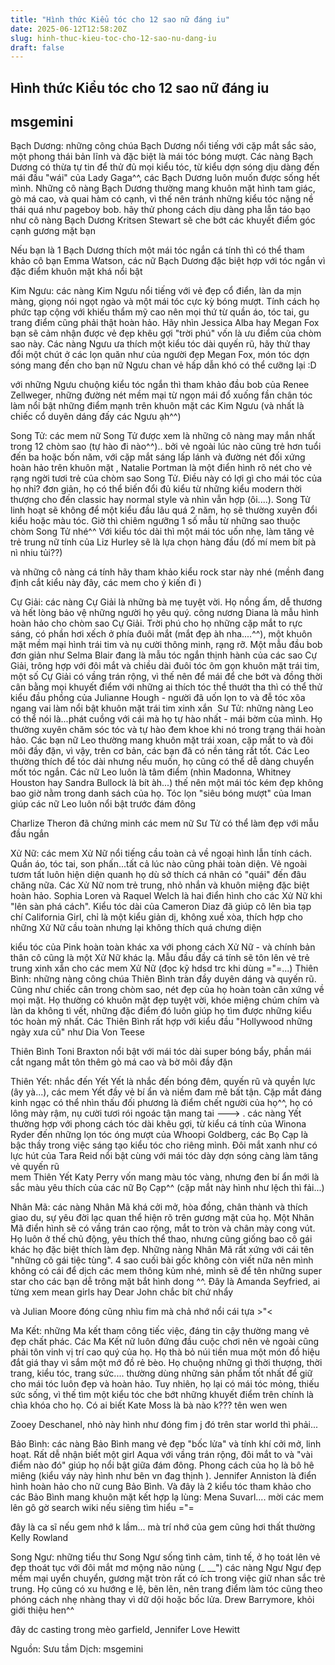 ```yaml
---
title: "Hình thức Kiểu tóc cho 12 sao nữ đáng iu"
date: 2025-06-12T12:58:20Z
slug: hinh-thuc-kieu-toc-cho-12-sao-nu-dang-iu
draft: false
---
```


## Hình thức Kiểu tóc cho 12 sao nữ đáng iu

## msgemini

Bạch Dương: những công chúa Bạch Dương nổi tiếng với cặp mắt sắc sảo, một phong thái bản lĩnh và đặc biệt là mái tóc bóng mượt. Các nàng Bạch Dương có thừa tự tin để thử đủ mọi kiểu tóc, từ kiểu dợn sóng dịu dàng đến mái đầu "wái" của Lady Gaga^^, các Bạch Dương luôn muốn được sống hết mình.
Những cô nàng Bạch Dương thường mang khuôn mặt hình tam giác, gò má cao, và quai hàm có cạnh, vì thế nên tránh những kiểu tóc nặng nề thái quá như pageboy bob. 
hãy thử phong cách dịu dàng pha lẫn táo bạo như cô nàng Bạch Dương Kritsen Stewart sẽ che bớt các khuyết điểm góc cạnh gương mặt bạn
  

Nếu bạn là 1 Bạch Dương thích một mái tóc ngắn cá tính thì có thể tham khảo cô bạn Emma Watson, các nữ Bạch Dương đặc biệt hợp với tóc ngắn vì đặc điểm khuôn mặt khá nổi bật 

Kim Ngưu: các nàng Kim Ngưu nổi tiếng với vẻ đẹp cổ điển, làn da mịn màng, giọng nói ngọt ngào và một mái tóc cực kỳ bóng mượt. Tính cách họ phức tạp cộng với khiếu thẩm mỹ cao nên mọi thứ từ quần áo, tóc tai, gu trang điểm cũng phải thật hoàn hảo. Hãy nhìn Jessica Alba hay Megan Fox bạn sẽ cảm nhận được vẻ đẹp khêu gợi "trời phú" vốn là ưu điểm của chòm sao này. 
Các nàng Ngưu ưa thích một kiểu tóc dài quyến rũ, hãy thử thay đổi một chút ở các lọn quăn như của người đẹp Megan Fox, món tóc dợn sóng mang đến cho bạn nữ Ngưu chan vẻ hấp dẫn khó có thể cưỡng lại :D
  
với những Ngưu chuộng kiểu tóc ngắn thì tham khảo đầu bob của Renee Zellweger, những đường nét mềm mại từ ngọn mái đổ xuống fần chân tóc làm nổi bật những điểm mạnh trên khuôn mặt các Kim Ngưu (và nhất là chiếc cổ duyên dáng đấy các Ngưu ạh^^)

Song Tử: các mem nữ Song Tử được xem là những cô nàng may mắn nhất trong 12 chòm sao (tự hào đi nào^^).. bởi vẻ ngoài lúc nào cũng trẻ hơn tuổi đến ba hoặc bốn năm, với cặp mắt sáng lấp lánh và đường nét đối xứng hoàn hảo trên khuôn mặt , Natalie Portman là một điển hình rõ nét cho vẻ rạng ngời tươi trẻ của chòm sao Song Tử. Điều này có lợi gì cho mái tóc của họ nhỉ? đơn giản, họ có thể biến đổi đủ kiểu từ những kiểu modern thời thượng cho đến classic hay normal style và nhìn vẫn hợp (ôi....). Song Tử linh hoạt sẽ không để một kiểu đầu lâu quá 2 năm, họ sẽ thường xuyên đổi kiểu hoặc màu tóc. Giờ thì chiêm ngưỡng 1 số mẫu từ những sao thuộc chòm Song Tử nhé^^ 
Với kiểu tóc dài thì một mái tóc uốn nhẹ, làm tăng vẻ trẻ trung nữ tính của Liz Hurley sẽ là lựa chọn hàng đầu (đố mí mem bít pà nì nhiu tủi??)
 
và những cô nàng cá tính hãy tham khảo kiểu rock star này nhé (mềnh đang định cắt kiểu này đây, các mem cho ý kiến đi ) 

Cự Giải: các nàng Cự Giải là những bà mẹ tuyệt vời. Họ nồng ấm, dễ thương và hết lòng bảo vệ những người họ yêu quý. công nương Diana là mẫu hình hoàn hảo cho chòm sao Cự Giải. Trời phú cho họ những cặp mắt to rực sáng, có phần hơi xếch ở phía đuôi mắt (mắt đẹp àh nha....^^), một khuôn mặt mềm mại hình trái tim và nụ cười thông minh, rạng rỡ. 
Một mẫu đầu bob đơn giản như Selma Blair đang là mẫu tóc ngắn thịnh hành của các sao Cự Giải, trông hợp với đôi mắt và chiều dài đuôi tóc ôm gọn khuôn mặt trái tim, một số Cự Giải có vầng trán rộng, vì thế nên để mái để che bớt và đồng thời cân bằng mọi khuyết điểm 
với những ai thích tóc thề thướt tha thì có thể thử kiểu đầu phồng của Julianne Hough - người đã uốn lọn to và đễ tóc xõa ngang vai làm nổi bật khuôn mặt trái tim xinh xắn 
​
Sư Tử: những nàng Leo có thể nói là...phát cuồng với cái mà họ tự hào nhất - mái bờm của mình. Họ thường xuyên chăm sóc tóc và tự hào đem khoe khi nó trong trạng thái hoàn hảo. Các bạn nữ Leo thường mang khuôn mặt trái xoan, cặp mắt to và đôi môi đầy đặn, vì vậy, trên cơ bản, các bạn đã có nền tảng rất tốt. Các Leo thường thích để tóc dài nhưng nếu muốn, họ cũng có thể dễ dàng chuyển mốt tóc ngắn. Các nữ Leo luôn là tâm điểm (nhìn Madonna, Whitney Houston hay Sandra Bullock là bít àh...) thế nên một mái tóc kém đẹp không bao giờ nằm trong danh sách của họ. 
Tóc lọn "siêu bóng mượt" của Iman giúp các nữ Leo luôn nổi bật trước đám đông
  
Charlize Theron đã chứng minh các mem nữ Sư Tử có thể làm đẹp với mẫu đầu ngắn 

Xử Nữ: các mem Xử Nữ nổi tiếng cầu toàn cả về ngoại hình lẫn tính cách. Quần áo, tóc tai, son phấn...tất cả lúc nào cũng phải toàn diện. Vẻ ngoài tươm tất luôn hiện diện quanh họ dù sở thích cá nhân có "quái" đến đâu chăng nữa. Các Xử Nữ nom trẻ trung, nhỏ nhắn và khuôn miệng đặc biệt hoàn hảo. Sophia Loren và Raquel Welch là hai điển hình cho các Xử Nữ khi "lên sàn phá cách". 
Kiểu tóc dài của Cameron Diaz đã giúp cô lên bìa tạp chí California Girl, chỉ là một kiểu giản dị, không xuề xòa, thích hợp cho những Xử Nữ cầu toàn nhưng lại không thích quá chưng diện
 
kiểu tóc của Pink hoàn toàn khác xa với phong cách Xử Nữ - và chính bản thân cô cũng là một Xử Nữ khác lạ. Mẫu đầu đầy cá tính sẽ tôn lên vẻ trẻ trung xinh xắn cho các mem Xử Nữ (đọc kỹ hdsd trc khi dùng ="=...) 
Thiên Bình: những nàng công chúa Thiên Bình tràn đầy duyên dáng và quyến rũ. Cũng như chiếc cân trong chòm sao, nét đẹp của họ hoàn toàn cân xứng về mọi mặt. Họ thường có khuôn mặt đẹp tuyệt vời, khóe miệng chúm chím và làn da không tì vết, những đặc điểm đó luôn giúp họ tìm được những kiểu tóc hoàn mỹ nhất. 
Các Thiên Bình rất hợp với kiểu đầu "Hollywood những ngày xưa cũ" như Dia Von Teese 
 
Thiên Bình Toni Braxton nổi bật với mái tóc dài super bóng bẩy, phần mái cắt ngang mắt tôn thêm gò má cao và bờ môi đầy đặn 
 
Thiên Yết: nhắc đến Yết Yết là nhắc đến bóng đêm, quyến rũ và quyền lực (ây yà...), các mem Yết đầy vẻ bí ẩn và niềm đam mê bất tận. Cặp mắt đáng kinh ngạc có thể nhìn thấu đối phương là điểm chết người của họ^^, họ có lông mày rậm, nụ cười tươi rói ngoác tận mang tai ---> . các nàng Yết thường hợp với phong cách tóc dài khêu gợi, từ kiểu cá tính của Winona Ryder đến những lọn tóc óng mượt của Whoopi Goldberg, các Bọ Cạp là bậc thầy trong việc sáng tạo kiểu tóc cho riêng mình. 
Đôi mắt xanh như có lực hút của Tara Reid nổi bật cùng với mái tóc dày dợn sóng càng làm tăng vẻ quyến rũ  
mem Thiên Yết Katy Perry vốn mang màu tóc vàng, nhưng đen bí ẩn mới là sắc màu yêu thích của các nữ Bọ Cạp^^ (cặp mắt này hình như lệch thì fải...) 


Nhân Mã: các nàng Nhân Mã khá cởi mở, hòa đồng, chân thành và thích giao du, sự yêu đời lạc quan thể hiện rõ trên gương mặt của họ. Một Nhân Mã điển hình sẽ có vầng trán cao rộng, mắt to tròn và chân mày cong vút. Họ luôn ở thế chủ động, yêu thích thể thao, nhưng cũng giống bao cô gái khác họ đặc biệt thích làm đẹp. Những nàng Nhân Mã rất xứng với cái tên "những cô gái tiệc tùng". 
4 sao cuối bài gốc không còn viết nữa nên mình không có cái để dịch  các mem thông kủm nhé, mình sẽ để tên những super star cho các bạn dễ trông mặt bắt hình dong ^^. Đây là Amanda Seyfried, ai từng xem mean girls hay Dear John chắc bít chứ nhẩy
  
 và Julian Moore đóng cũng nhìu fim mà chả nhớ nổi cái tựa >"<
  
Ma Kết: những Ma kết tham công tiếc việc, đáng tin cậy thường mang vẻ đẹp chất phác. Các Ma Kết nữ luôn đứng đầu cuộc chơi nên vẻ ngoài cũng phải tôn vinh vị trí cao quý của họ. Họ thà bỏ núi tiền mua một món đồ hiệu đắt giá thay vì sắm một mớ đồ rẻ bèo. Họ chuộng những gì thời thượng, thời trang, kiểu tóc, trang sức.... thường dùng những sản phẩm tốt nhất để giữ cho mái tóc luôn đẹp và hoàn hảo. Tuy nhiên, họ lại có mái tóc mỏng, thiếu sức sống, vì thế tìm một kiểu tóc che bớt những khuyết điểm trên chính là chìa khóa cho họ. 
Có ai biết Kate Moss là bà nào k??? tên wen wen


 Zooey Deschanel, nhỏ này hình như đóng fim j đó trên star world thì phải...
 
Bảo Bình: các nàng Bảo Bình mang vẻ đẹp "bốc lửa" và tính khí cởi mở, linh hoạt. Rất dễ nhận biết một girl Aqua với vầng trán rộng, đôi mắt to và "vài điểm nào đó" giúp họ nổi bật giữa đám đông. Phong cách của họ là bô hê miêng (kiểu váy này hình như bên vn đag thịnh ). Jennifer Anniston là điển hình hoàn hảo cho nữ cung Bảo Bình. Và đây là 2 kiểu tóc tham khảo cho các Bảo Bình mang khuôn mặt kết hợp lạ lùng: 
Mena Suvarl.... mời các mem lên gô gờ search wiki nếu siêng tìm hiểu ="=

đây là ca sĩ nếu gem nhớ k lầm... mà trí nhớ của gem cũng hơi thất thường  Kelly Rowland
 

Song Ngư: những tiểu thư Song Ngư sống tình cảm, tinh tế, ở họ toát lên vẻ đẹp thoát tục với đôi mắt mơ mộng não nùng (_ __") các nàng Ngư Ngư đẹp mềm mại uyển chuyển, gương mặt tròn rất có ích trong việc giữ nhan sắc trẻ trung. Họ cũng có xu hướng e lệ, bẽn lẽn, nên trang điểm làm tóc cũng theo phóng cách nhẹ nhàng thay vì dữ dội hoặc bốc lửa.
Drew Barrymore, khỏi giới thiệu hen^^

 đây dc casting trong mèo garfield, Jennifer Love Hewitt

Nguồn: Sưu tầm
Dịch: msgemini